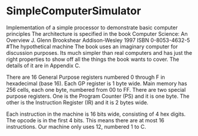 # SimpleComputerSimulator
Implementation of a simple processor to demonstrate basic computer principles
The architecture is specified in the book
Computer Science: An Overview
J. Glenn Brookshear
Addison-Wesley 1997
ISBN 0-8053-4632-5
#The hypothetical machine
The book uses an imaginary computer for discussion purposes.
Its much simpler than real computers and has just the right properties to show off
all the things the book wants to cover.
The details of it are in Appendix C.

There are 16 General Purpose registers numbered 0 through F in hexadecimal (base 16).
Each GP register is 1 byte wide.
Main memory has 256 cells, each one byte, numbered from 00 to FF.
There are two special purpose registers.
One is the Program Counter (PS) and it is one byte.
The other is the Instruction Register (IR) and it is 2 bytes wide.

Each instruction in the machine is 16 bits wide, consisting of 4 hex digits.
The opcode is in the first 4 bits.
This means there are at most 16 instructions.
Our machine only uses 12, numbered 1 to C.
